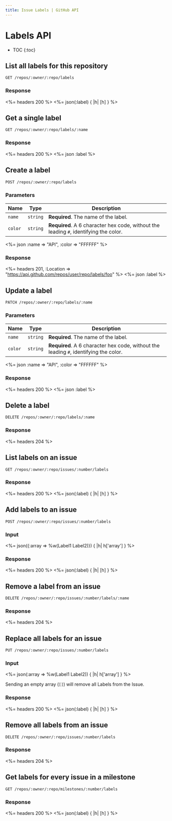 ```yaml
---
title: Issue Labels | GitHub API
---
```


# Labels API

* TOC
{:toc}

## List all labels for this repository

    GET /repos/:owner/:repo/labels

### Response

<%= headers 200 %>
<%= json(:label) { |h| [h] } %>

## Get a single label

    GET /repos/:owner/:repo/labels/:name

### Response

<%= headers 200 %>
<%= json :label %>

## Create a label

    POST /repos/:owner/:repo/labels

### Parameters

Name | Type | Description 
-----|------|--------------
`name`|`string` | **Required**. The name of the label.
`color`|`string` |**Required**.  A 6 character hex code, without the leading `#`, identifying the color.


<%= json :name => "API", :color => "FFFFFF" %>

### Response

<%= headers 201,
      :Location =>
"https://api.github.com/repos/user/repo/labels/foo" %>
<%= json :label %>

## Update a label

    PATCH /repos/:owner/:repo/labels/:name

### Parameters

Name | Type | Description 
-----|------|--------------
`name`|`string` | **Required**. The name of the label.
`color`|`string` |**Required**.  A 6 character hex code, without the leading `#`, identifying the color.


<%= json :name => "API", :color => "FFFFFF" %>

### Response

<%= headers 200 %>
<%= json :label %>

## Delete a label

    DELETE /repos/:owner/:repo/labels/:name

### Response

<%= headers 204 %>

## List labels on an issue

    GET /repos/:owner/:repo/issues/:number/labels

### Response

<%= headers 200 %>
<%= json(:label) { |h| [h] } %>

## Add labels to an issue

    POST /repos/:owner/:repo/issues/:number/labels

### Input

<%= json({:array => %w(Label1 Label2)}) { |h| h['array'] } %>

### Response

<%= headers 200 %>
<%= json(:label) { |h| [h] } %>

## Remove a label from an issue

    DELETE /repos/:owner/:repo/issues/:number/labels/:name

### Response

<%= headers 204 %>

## Replace all labels for an issue

    PUT /repos/:owner/:repo/issues/:number/labels

### Input

<%= json(:array => %w(Label1 Label2)) { |h| h['array'] } %>

Sending an empty array (`[]`) will remove all Labels from the Issue.

### Response

<%= headers 200 %>
<%= json(:label) { |h| [h] } %>

## Remove all labels from an issue

    DELETE /repos/:owner/:repo/issues/:number/labels

### Response

<%= headers 204 %>

## Get labels for every issue in a milestone

    GET /repos/:owner/:repo/milestones/:number/labels

### Response

<%= headers 200 %>
<%= json(:label) { |h| [h] } %>
